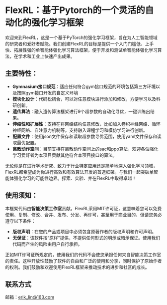 # FlexRL：基于Pytorch的一个灵活的自动化的强化学习框架

欢迎来到FlexRL，这是一个基于PyTorch的强化学习框架，旨在为人工智能领域的研究者和爱好者赋能。我们创建FlexRL的目标是提供一个入门门槛低、上手快、拓展性强的单智能体强化学习算法框架，便于开发和测试单智能体强化学习算法，在学术和工业上快速产出成果。

## 主要特性：

- **Gymnasium接口规范**：适应任何符合gym接口规范的环境包括第三方环境以及按照gym接口开发的自定义环境
- **模块化设计**：代码松耦合，可以对任意模块进行添加和修改，方便学习以及科研创新。
- **遗传算法**：融入遗传算法框架进行9个超参数的自动化寻优，一键训练出结果。
- **伸缩性和扩展性**：支持在将网络结构任意修改，比如加入卷积神经网络、循环神经网络、自注意力机制等。支持融入课程学习和模仿学习进行创新。
- **配置文件**：使用json文件保存和读取超参数寻优范围，使用yaml文件保存和读取最优配置。
- **离散动作空间**：目前支持在离散动作空间上的sac和ppo算法，欢迎各位强化学习爱好者为本项目贡献其他符合本项目接口的算法。

无论你是在进行学术研究、致力于行业特定应用还是简单地深入强化学习领域，FlexRL都希望成为你进行高效和有效算法开发的首选框架。与我们一起突破单智能体强化学习的可能性边界。探索、实验、并在FlexRL中取得卓越！

## 使用须知：

本框架代码由**智能决策工作室**贡献。FlexRL采用MIT许可证，这意味着您可以免费使用、复制、修改、合并、发布、分发、再许可，甚至用于商业目的，但请您务必遵守以下条件：

- **版权声明**：在您的产品或项目中必须包含原著作者的版权声明和许可声明。
- **无保证**：该软件按“原样”提供，不提供任何形式的明示或暗示保证。使用我们代码而产生的风险由用户自行承担。

正如MIT许可证所规定的，使用我们的代码不会使您承担任何来自智能决策工作室的责任。这种开放性鼓励了软件的自由和广泛的使用和分享，同时保护了原始作者的权利。我们鼓励和欢迎使用FlexRL框架来推动技术的进步和社区的成长。

## 联系方式

邮箱：erik_lin@163.com
